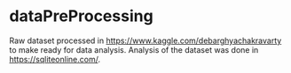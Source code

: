 # dataPreProcessing

Raw dataset processed in https://www.kaggle.com/debarghyachakravarty to make ready for data analysis. Analysis of the dataset was done in  https://sqliteonline.com/.
